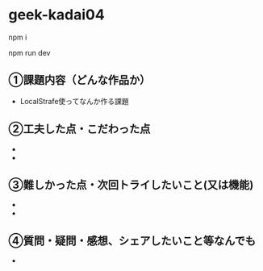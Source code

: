 # geek-kadai04
npm i

npm run dev

## ①課題内容（どんな作品か）

  - LocalStrafe使ってなんか作る課題

## ②工夫した点・こだわった点

  - 
  - 

## ③難しかった点・次回トライしたいこと(又は機能)

  - 
  - 

## ④質問・疑問・感想、シェアしたいこと等なんでも

  - 





